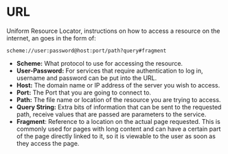 # URL

Uniform Resource Locator, instructions on how to access a resource on the internet, an goes in the form of:&#x20;

`scheme://user:password@host:port/path?query#fragment`

* **Scheme:** What protocol to use for accessing the resource.
* **User-Password:** For services that require authentication to log in, username and password can be put into the URL.
* **Host:** The domain name or IP address of the server you wish to access.
* **Port:** The Port that you are going to connect to.
* **Path:** The file name or location of the resource you are trying to access.
* **Query String:** Extra bits of information that can be sent to the requested path, receive values that are passed are parameters to the service.
* **Fragment**: Reference to a location on the actual page requested. This is commonly used for pages with long content and can have a certain part of the page directly linked to it, so it is viewable to the user as soon as they access the page.
